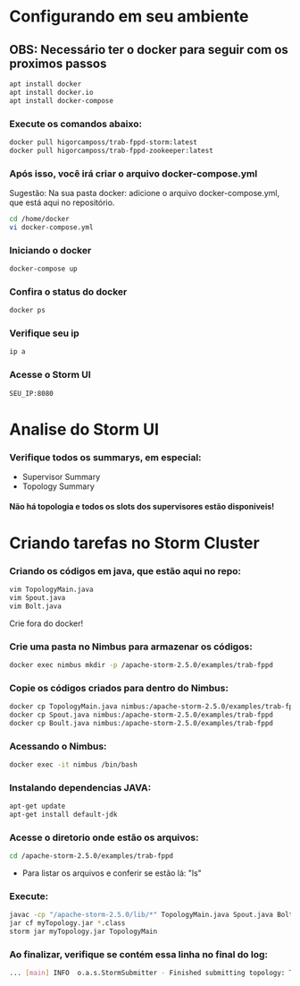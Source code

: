 # Configurando em seu ambiente

## OBS: Necessário ter o docker para seguir com os proximos passos
```bash
apt install docker
apt install docker.io
apt install docker-compose
```

### Execute os comandos abaixo: 

```bash
docker pull higorcamposs/trab-fppd-storm:latest
docker pull higorcamposs/trab-fppd-zookeeper:latest
```
### Após isso, você irá criar o arquivo docker-compose.yml
Sugestão: Na sua pasta docker: adicione o arquivo docker-compose.yml, que está aqui no repositório. 
```bash
cd /home/docker
vi docker-compose.yml
```

### Iniciando o docker
```bash
docker-compose up
```

### Confira o status do docker
```bash
docker ps
```

### Verifique seu ip
```bash
ip a
```

### Acesse o Storm UI
```bash
SEU_IP:8080
```

# Analise do Storm UI

### Verifique todos os summarys, em especial: 
- Supervisor Summary
- Topology Summary

#### Não há topologia e todos os slots dos supervisores estão disponiveis!

# Criando tarefas no Storm Cluster

### Criando os códigos em java, que estão aqui no repo:
```bash
vim TopologyMain.java
vim Spout.java
vim Bolt.java
```
Crie fora do docker!

### Crie uma pasta no Nimbus para armazenar os códigos:
```bash
docker exec nimbus mkdir -p /apache-storm-2.5.0/examples/trab-fppd
```

### Copie os códigos criados para dentro do Nimbus:
```bash
docker cp TopologyMain.java nimbus:/apache-storm-2.5.0/examples/trab-fppd
docker cp Spout.java nimbus:/apache-storm-2.5.0/examples/trab-fppd
docker cp Boult.java nimbus:/apache-storm-2.5.0/examples/trab-fppd
```

### Acessando o Nimbus:
```bash
docker exec -it nimbus /bin/bash
```

### Instalando dependencias JAVA:
```bash
apt-get update
apt-get install default-jdk
```

### Acesse o diretorio onde estão os arquivos:
```bash
cd /apache-storm-2.5.0/examples/trab-fppd
```
- Para listar os arquivos e conferir se estão lá: "ls"

### Execute: 
```bash
javac -cp "/apache-storm-2.5.0/lib/*" TopologyMain.java Spout.java Bolt.java
jar cf myTopology.jar *.class
storm jar myTopology.jar TopologyMain
```

### Ao finalizar, verifique se contém essa linha no final do log: 
```bash
... [main] INFO  o.a.s.StormSubmitter - Finished submitting topology: Topology
```
